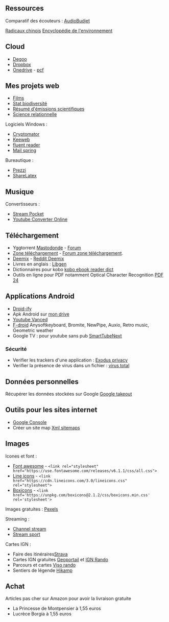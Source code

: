 ## Ressources 

Comparatif des écouteurs : [AudioBudjet](https://audiobudget.com/leaderboard/iem)

[Radicaux chinois](https://ltl-chinois.fr/radicaux-chinois/)
[Encyclopédie de l'environnement](https://www.encyclopedie-environnement.org/)

## Cloud

* [Degoo](https://degoo.com/me)
* [Dropbox](https://www.dropbox.com/home)
* [Onedrive](https://onedrive.live.com/) - [pcf](https://1drv.ms/u/s!AspuhuUoPUPAsTa__o93SsJf809b?e=QabtZZ)
    
## Mes projets web

* [Films](https://gdemare.shinyapps.io/movie_dashboard/)
* [Stat biodiversité](https://raw.githack.com/gdemare/projet/master/ecologie/biodiversite.html)
* [Résumé d'émissions scientifiques](https://taxonomie.github.io/)
* [Science relationnelle](https://raw.githack.com/gdemare/science/master/index.html)

Logiciels Windows :
* [Cryptomator](https://cryptomator.org/downloads/)
* [Keeweb](https://keeweb.info/)
* [fluent reader](https://github.com/yang991178/fluent-reader/releases)
* [Mail spring](https://github.com/Foundry376/Mailspring)

Bureautique :
* [Prezzi](https://prezi.com/fr/)
* [ShareLatex](https://fr.sharelatex.com)

## Musique

Convertisseurs :
* [Stream Pocket](http://streampocket.net/)
* [Youtube Converter Online](https://clouddownloader.net)

## Téléchargement

* Yggtorrent [Mastodonde](https://mamot.fr/@YggTorrent) - [Forum](https://yggland.fr/)
* [Zone téléchargement](https://zone-telechargement.cam/) - [Forum zone téléchargement](https://www.forumzt.com/).
* [Deemix](https://www.reddit.com/r/deemix/) - [Reddit Deemix](https://www.reddit.com/r/deemix/)
* Livres en anglais : [Libgen](http://libgen.rs/)
* Dictionnaires pour kobo [kobo ebook reader dict](https://github.com/BoboTiG/ebook-reader-dict)
* Outils en ligne pour PDF notamment Optical Character Recognition [PDF 24](https://tools.pdf24.org/fr/)

## Applications Android

* [Droid-ify](https://f-droid.org/en/packages/com.looker.droidify/)
* Apk Android sur [mon drive](https://onedrive.live.com/?id=C0433D28E5866ECA%216326&cid=C0433D28E5866ECA)
* [Youtube Vanced](https://vancedapp.com/)
* [F-droid](https://f-droid.org/)
Anysoftkeyboard, Bromite, NewPipe, Auxio, Retro music, Geometric weather
* Google TV : pour youtube sans pub [SmartTubeNext](https://github.com/yuliskov/SmartTubeNext#readme)

### Sécurité

* Verifier les trackers d'une application : [Exodus privacy](https://reports.exodus-privacy.eu.org/fr/)
* Verifier la présence de virus dans un fichier : [virus total](https://www.virustotal.com/)

## Données personnelles

Récupérer les données stockées sur Google [Google takeout](takeout.google.com/settings/takeout)

## Outils pour les sites internet

* [Google Console](https://search.google.com/search-console)
* Créer un site map [Xml sitemaps](https://www.xml-sitemaps.com/)

## Images

Icones et font :
* [Font awesome](https://fontawesome.com/) - `<link rel="stylesheet" href="https://use.fontawesome.com/releases/v6.1.1/css/all.css">`
* [Line icons](https://lineicons.com/icons/?type=free) - `<link href="https://cdn.lineicons.com/3.0/lineicons.css" rel="stylesheet">`
* [Boxicons](https://boxicons.com/) - `<link href='https://unpkg.com/boxicons@2.1.2/css/boxicons.min.css' rel='stylesheet'>`

Images gratuites : [Pexels](https://www.pexels.com/)

Streaming :

* [Channel stream](http://channelstream.club/)
* [Stream sport](https://www.streamonsport.info/)

Cartes IGN :

* Faire des itinéraires[Strava](https://www.strava.com/)
* Cartes IGN gratuites [Geoportail](https://www.geoportail.gouv.fr/carte) et [IGN Rando](https://ignrando.fr/fr/parcours) 
* Parcours et cartes [Viso rando](https://www.visorando.com/)
* Sentiers de légende [Hikamp](http://www.hikamp.com/)

## Achat

Articles pas cher sur Amazon pour avoir la livraison gratuite
* La Princesse de Montpensier à 1,55 euros
* Lucrèce Borgia à 1,55 euros
